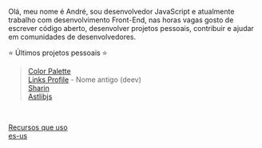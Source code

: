 Olá, meu nome é André, sou desenvolvedor JavaScript e atualmente trabalho com desenvolvimento Front-End, nas horas vagas gosto de escrever código aberto, desenvolver projetos pessoais, contribuir e ajudar em comunidades de desenvolvedores.

⭐ Últimos projetos pessoais ⭐ <br/> 
> [Color Palette](https://palettes.andev.gq) <br/> 
> [Links Profile](https://links.andev.gq/andremalveira) - Nome antigo (deev)<br/>
> [Sharin](https://sharin.gq/)  <br/>
> [Astlibjs](https://astlibjs.andev.gq/)  <br/>
<br/>

[Recursos que uso](recursos-que-uso.md)<br/>
[es-us](/)<br/>

